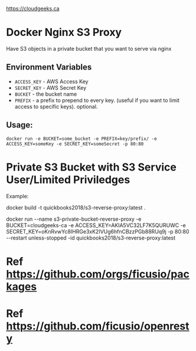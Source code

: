 https://cloudgeeks.ca

# Docker Nginx S3 Proxy

Have S3 objects in a private bucket that you want to serve via nginx

## Environment Variables
- `ACCESS_KEY` - AWS Access Key
- `SECRET_KEY` - AWS Secret Key
- `BUCKET` - the bucket name
- `PREFIX` - a prefix to prepend to every key. (useful if you want to limit access to specific keys). optional.

## Usage:
```
docker run -e BUCKET=some_bucket -e PREFIX=key/prefix/ -e ACCESS_KEY=someKey -e SECRET_KEY=someSecret -p 80:80
```

# Private S3 Bucket with S3 Service User/Limited Priviledges 
Example:

docker build -t quickbooks2018/s3-reverse-proxy:latest .

docker run --name s3-private-bucket-reverse-proxy -e BUCKET=cloudgeeks-ca -e ACCESS_KEY=AKIA5VC32LF7K5QURUWC -e SECRET_KEY=oKnRvwYc8IHRGe3xK2IVUg6hfnCBzzPGb88RUq9j -p 80:80 --restart unless-stopped -id quickbooks2018/s3-reverse-proxy:latest


# Ref https://github.com/orgs/ficusio/packages
# Ref https://github.com/ficusio/openresty